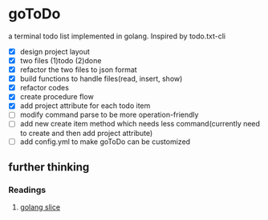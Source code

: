 # goToDo
a terminal todo list implemented in golang. Inspired by todo.txt-cli

- [x] design project layout  
- [x] two files (1)todo (2)done  
- [x] refactor the two files to json format
- [x] build functions to handle files(read, insert, show)
- [x] refactor codes
- [x] create procedure flow
- [x] add project attribute for each todo item
- [ ] modify command parse to be more operation-friendly
- [ ] add new create item method which needs less command(currently need to 
create and then add project attribute)
- [ ] add config.yml to make goToDo can be customized
## further thinking
### Readings
1. [golang slice](https://go.dev/blog/slices-intro)